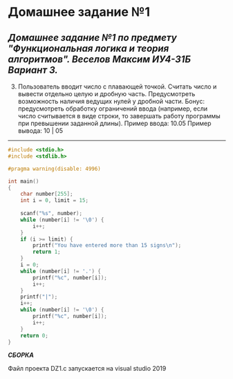 # Домашнее задание №1
___Домашнее задание №1 по предмету "Функциональная логика и теория алгоритмов".
Веселов Максим ИУ4-31Б Вариант 3.___
---------------------------------------------------------------------------
3. Пользователь вводит число с плавающей точкой. Считать число и вывести отдельно целую и дробную часть. Предусмотреть возможность наличия ведущих нулей у дробной части.
Бонус: предусмотреть обработку ограничений ввода (например, если число считывается в виде строки, то завершать работу программы при превышении заданной длины).
Пример ввода: 10.05
Пример вывода: 10 | 05
---------------------------------------------------------------------------
```c
#include <stdio.h>
#include <stdlib.h>

#pragma warning(disable: 4996)

int main()
{
    char number[255];                                                         // массив для ввода строки
    int i = 0, limit = 15;                                                    // i - индексная переменная для прохода по строке,
                                                                              // limit - ограничение максимальной длины ввода
    scanf("%s", number);                                                      // ввод строки с клавиатуры
    while (number[i] != '\0') {                                               // пока не дойдём до символа конца строки
        i++;                                                                  // идём вправо
    }                                                                         // цикл заканчивается - мы на последнем введённом символе
    if (i >= limit) {                                                         // если его индекс больше, чем установленное ограничение, то
        printf("You have entered more than 15 signs\n");                      // выводим предупреждение
        return 1;                                                             // и завершаем программу с аварийным кодом выхода
    }
    i = 0;                                                                    // возвращаемся в начало строки
    while (number[i] != '.') {                                                // пока не найдём точку
        printf("%c", number[i]);                                              // выводим все символы подряд
        i++;                                                                  // и переходим к следующему
    }
    printf("|");                                                              // вместо точки выводим вертикальную черту
    i++;                                                                      // пропускаем точку, переходим к началу дробной части
    while (number[i] != '\0') {                                               // идём до конца введённой строки
        printf("%c", number[i]);                                              // выводим символы из дробной части
        i++;                                                                  // и переходим к следующему
    }
    return 0;                                                                 // конец главной функции
}
```
___СБОРКА___

Файл проекта DZ1.c запускается на visual studio 2019
